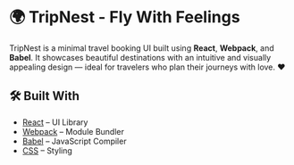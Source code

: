 # 🌍 TripNest - Fly With Feelings

TripNest is a minimal travel booking UI built using **React**, **Webpack**, and **Babel**. It showcases beautiful destinations with an intuitive and visually appealing design — ideal for travelers who plan their journeys with love. ❤️

## 🛠️ Built With

- [React](https://reactjs.org/) – UI Library
- [Webpack](https://webpack.js.org/) – Module Bundler
- [Babel](https://babeljs.io/) – JavaScript Compiler
- [CSS](https://developer.mozilla.org/en-US/docs/Web/CSS) – Styling

